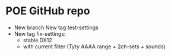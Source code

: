 # POE GitHub repo 

- New branch New tag test-settings
- New tag fix-settings:
	- stable DX12
	- with current filter (Tyty AAAA range + 2ch-sets + sounds)